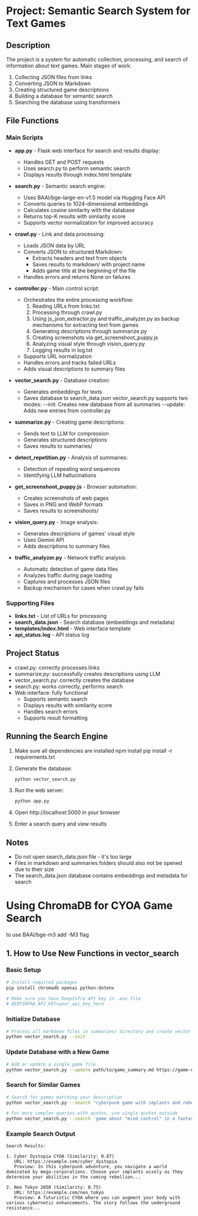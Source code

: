 # Project: Semantic Search System for Text Games

## Description
The project is a system for automatic collection, processing, and search of information about text games. Main stages of work:
1. Collecting JSON files from links
2. Converting JSON to Markdown
3. Creating structured game descriptions
4. Building a database for semantic search
5. Searching the database using transformers

## File Functions

### Main Scripts
  
- **app.py** - Flask web interface for search and results display:
  - Handles GET and POST requests
  - Uses search.py to perform semantic search
  - Displays results through index.html template

- **search.py** - Semantic search engine:
  - Uses BAAI/bge-large-en-v1.5 model via Hugging Face API
  - Converts queries to 1024-dimensional embeddings
  - Calculates cosine similarity with the database
  - Returns top-K results with similarity score
  - Supports vector normalization for improved accuracy

- **crawl.py** - Link and data processing:
  - Loads JSON data by URL
  - Converts JSON to structured Markdown:
    - Extracts headers and text from objects
    - Saves results to markdown/ with project name
    - Adds game title at the beginning of the file
  - Handles errors and returns None on failures

- **controller.py** - Main control script:
  - Orchestrates the entire processing workflow:
    1. Reading URLs from links.txt
    2. Processing through crawl.py
    3. Using js_json_extractor.py and traffic_analyzer.py as backup mechanisms for extracting text from games
    4. Generating descriptions through summarize.py
    5. Creating screenshots via get_screenshoot_puppy.js
    6. Analyzing visual style through vision_query.py
    7. Logging results in log.txt
  - Supports URL normalization
  - Handles errors and tracks failed URLs
  - Adds visual descriptions to summary files

- **vector_search.py** - Database creation:
  - Generates embeddings for texts
  - Saves database to search_data.json
  vector_search.py supports two modes:
--init: Creates new database from all summaries
--update: Adds new entries from controller.py

- **summarize.py** - Creating game descriptions:
  - Sends text to LLM for compression
  - Generates structured descriptions
  - Saves results to summaries/

- **detect_repetition.py** - Analysis of summaries:
  - Detection of repeating word sequences
  - Identifying LLM hallucinations

- **get_screenshoot_puppy.js** - Browser automation:
  - Creates screenshots of web pages
  - Saves in PNG and WebP formats
  - Saves results to screenshoots/

- **vision_query.py** - Image analysis:
  - Generates descriptions of games' visual style
  - Uses Gemini API
  - Adds descriptions to summary files

- **traffic_analyzer.py** - Network traffic analysis:
  - Automatic detection of game data files
  - Analyzes traffic during page loading
  - Captures and processes JSON files
  - Backup mechanism for cases when crawl.py fails

### Supporting Files
- **links.txt** - List of URLs for processing
- **search_data.json** - Search database (embeddings and metadata)
- **templates/index.html** - Web interface template
- **api_status.log** - API status log

## Project Status
- crawl.py: correctly processes links
- summarize.py: successfully creates descriptions using LLM
- vector_search.py: correctly creates the database
- search.py: works correctly, performs search
- Web interface: fully functional
  - Supports semantic search
  - Displays results with similarity score
  - Handles search errors
  - Supports result formatting

## Running the Search Engine
1. Make sure all dependencies are installed
npm install
pip install -r requirements.txt

2. Generate the database:
   ```bash
   python vector_search.py
   ```
3. Run the web server:
   ```bash
   python app.py
   ```
4. Open http://localhost:5000 in your browser
5. Enter a search query and view results

## Notes
- Do not open search_data.json file - it's too large
- Files in markdown and summaries folders should also not be opened due to their size
- The search_data.json database contains embeddings and metadata for search













# Using ChromaDB for CYOA Game Search

to use BAAI/bge-m3 add -M3 flag

## 1. How to Use New Functions in vector_search

### Basic Setup
```bash
# Install required packages
pip install chromadb openai python-dotenv

# Make sure you have DeepInfra API key in .env file
# DEEPINFRA_API_KEY=your_api_key_here
```

### Initialize Database
```bash
# Process all markdown files in summaries/ directory and create vector database
python vector_search.py --init
```

### Update Database with a New Game
```bash
# Add or update a single game file
python vector_search.py --update path/to/game_summary.md https://game-url.com
```

### Search for Similar Games
```bash
# Search for games matching your description
python vector_search.py --search "cyberpunk game with implants and rebellion"

# For more complex queries with quotes, use single quotes outside
python vector_search.py --search 'game about "mind control" in a fantasy setting'
```

### Example Search Output
```
Search Results:

1. Cyber Dystopia CYOA (Similarity: 0.87)
   URL: https://example.com/cyber_dystopia
   Preview: In this cyberpunk adventure, you navigate a world dominated by mega-corporations. Choose your implants wisely as they determine your abilities in the coming rebellion...

2. Neo Tokyo 2050 (Similarity: 0.75)
   URL: https://example.com/neo_tokyo
   Preview: A futuristic CYOA where you can augment your body with various cybernetic enhancements. The story follows the underground resistance...
``` 